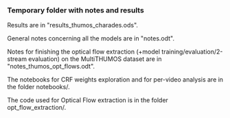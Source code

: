 ### Temporary folder with notes and results

Results are in "results_thumos_charades.ods".

General notes concerning all the models are in "notes.odt".

Notes for finishing the optical flow extraction (+model training/evaluation/2-stream evaluation) on the MultiTHUMOS dataset are in "notes_thumos_opt_flows.odt".

The notebooks for CRF weights exploration and for per-video analysis are in the folder notebooks/.


The code used for Optical Flow extraction is in the folder opt_flow_extraction/.
